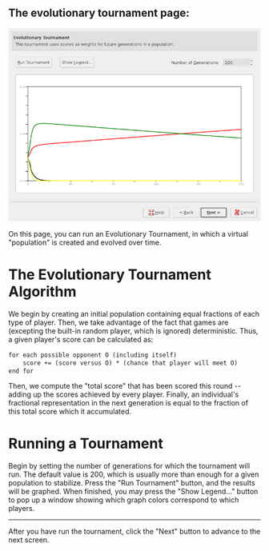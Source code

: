   The evolutionary tournament page:
 --------------------------------------------------------------
  ![Screenshot](images/evopage.png)


On this page, you can run an Evolutionary Tournament, in which a
virtual "population" is created and evolved over time.

The Evolutionary Tournament Algorithm
=====================================

We begin by creating an initial population containing equal fractions
of each type of player.  Then, we take advantage of the fact that
games are (excepting the built-in random player, which is ignored)
deterministic.  Thus, a given player's score can be calculated as:

    for each possible opponent O (including itself)
        score += (score versus O) * (chance that player will meet O)
    end for

Then, we compute the "total score" that has been scored this round --
adding up the scores achieved by every player.  Finally, an
individual's fractional representation in the next generation is equal
to the fraction of this total score which it accumulated.

Running a Tournament
====================

Begin by setting the number of generations for which the tournament
will run.  The default value is 200, which is usually more than enough
for a given population to stabilize.  Press the "Run Tournament"
button, and the results will be graphed.  When finished, you may press
the "Show Legend..." button to pop up a window showing which graph
colors correspond to which players.

- - -

After you have run the tournament, click the "Next" button to advance
to the next screen.

